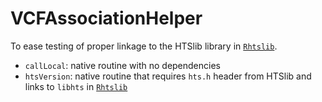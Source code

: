 # VCFAssociationHelper
To ease testing of proper linkage to the HTSlib library in [`Rhtslib`](https://github.com/nhayden/Rhtslib).

- `callLocal`: native routine with no dependencies
- `htsVersion`: native routine that requires `hts.h` header from HTSlib and links to `libhts` in [`Rhtslib`](https://github.com/nhayden/Rhtslib)
